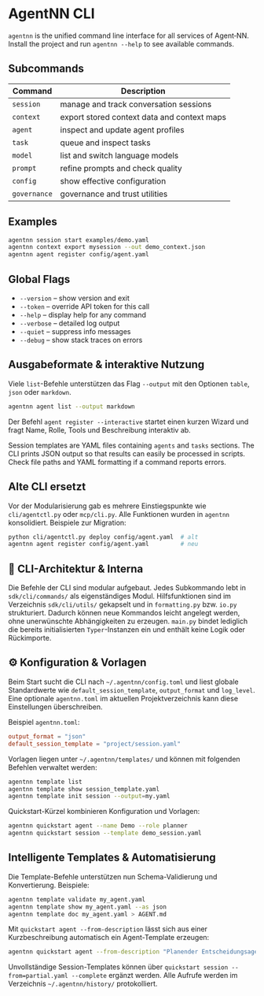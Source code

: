 # AgentNN CLI

`agentnn` is the unified command line interface for all services of Agent‑NN.
Install the project and run `agentnn --help` to see available commands.

## Subcommands

| Command | Description |
|---------|-------------|
| `session` | manage and track conversation sessions |
| `context` | export stored context data and context maps |
| `agent` | inspect and update agent profiles |
| `task` | queue and inspect tasks |
| `model` | list and switch language models |
| `prompt` | refine prompts and check quality |
| `config` | show effective configuration |
| `governance` | governance and trust utilities |

## Examples

```bash
agentnn session start examples/demo.yaml
agentnn context export mysession --out demo_context.json
agentnn agent register config/agent.yaml
```

## Global Flags

- `--version` – show version and exit
- `--token` – override API token for this call
- `--help` – display help for any command
- `--verbose` – detailed log output
- `--quiet` – suppress info messages
- `--debug` – show stack traces on errors

## Ausgabeformate & interaktive Nutzung

Viele `list`-Befehle unterstützen das Flag `--output` mit den Optionen
`table`, `json` oder `markdown`.

```bash
agentnn agent list --output markdown
```

Der Befehl `agent register --interactive` startet einen kurzen Wizard und
fragt Name, Rolle, Tools und Beschreibung interaktiv ab.

Session templates are YAML files containing `agents` and `tasks` sections.
The CLI prints JSON output so that results can easily be processed in scripts.
Check file paths and YAML formatting if a command reports errors.

## Alte CLI ersetzt

Vor der Modularisierung gab es mehrere Einstiegspunkte wie `cli/agentctl.py`
oder `mcp/cli.py`. Alle Funktionen wurden in `agentnn` konsolidiert. Beispiele
zur Migration:

```bash
python cli/agentctl.py deploy config/agent.yaml  # alt
agentnn agent register config/agent.yaml         # neu
```

## 🧩 CLI-Architektur & Interna

Die Befehle der CLI sind modular aufgebaut. Jedes Subkommando lebt in
`sdk/cli/commands/` als eigenständiges Modul. Hilfsfunktionen sind im
Verzeichnis `sdk/cli/utils/` gekapselt und in `formatting.py` bzw. `io.py`
strukturiert. Dadurch können neue Kommandos leicht angelegt werden, ohne
unerwünschte Abhängigkeiten zu erzeugen. `main.py` bindet lediglich die
bereits initialisierten `Typer`-Instanzen ein und enthält keine Logik
oder Rückimporte.

## ⚙️ Konfiguration & Vorlagen

Beim Start sucht die CLI nach `~/.agentnn/config.toml` und liest globale
Standardwerte wie `default_session_template`, `output_format` und `log_level`.
Eine optionale `agentnn.toml` im aktuellen Projektverzeichnis kann diese
Einstellungen überschreiben.

Beispiel `agentnn.toml`:

```toml
output_format = "json"
default_session_template = "project/session.yaml"
```

Vorlagen liegen unter `~/.agentnn/templates/` und können mit folgenden
Befehlen verwaltet werden:

```bash
agentnn template list
agentnn template show session_template.yaml
agentnn template init session --output=my.yaml
```

Quickstart-Kürzel kombinieren Konfiguration und Vorlagen:

```bash
agentnn quickstart agent --name Demo --role planner
agentnn quickstart session --template demo_session.yaml
```

## Intelligente Templates & Automatisierung

Die Template-Befehle unterstützen nun Schema-Validierung und Konvertierung. Beispiele:

```bash
agentnn template validate my_agent.yaml
agentnn template show my_agent.yaml --as json
agentnn template doc my_agent.yaml > AGENT.md
```

Mit `quickstart agent --from-description` lässt sich aus einer Kurzbeschreibung automatisch ein Agent-Template erzeugen:

```bash
agentnn quickstart agent --from-description "Planender Entscheidungsagent mit Zugriff auf Tools" --output agent-smart.yaml
```

Unvollständige Session-Templates können über `quickstart session --from=partial.yaml --complete` ergänzt werden. Alle Aufrufe werden im Verzeichnis `~/.agentnn/history/` protokolliert.
